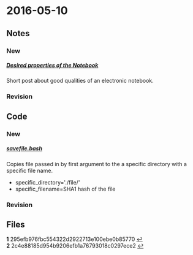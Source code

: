 # 2016-05-10

## Notes

### New

##### <a id="a1"></a> [Desired properties of the Notebook](#f1) 
Short post about good qualities of an electronic notebook.

### Revision

## Code

### New

##### <a id="a2"></a> [savefile.bash](#f2)
Copies file passed in by first argument to the a specific directory with a specific file name.
- specific_directory='./file/'
- specific_filename=SHA1 hash of the file

### Revision

## Files
<b id="f1">1</b> 295efb976fbc554322d2922713e100ebe0b85770 [↩](#a1)  
<b id="f2">2</b> 2c4e88185d954b9206efb1a76793018c0297ece2 [↩](#a2)

